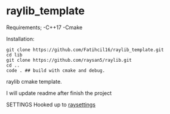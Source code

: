 # raylib_template
Requirements;
-C++17
-Cmake

Installation:
```
git clone https://github.com/Fatihcil16/raylib_template.git
cd lib
git clone https://github.com/raysan5/raylib.git
cd ..
code . ## build with cmake and debug.
```

raylib cmake template.

I will update readme after finish the project


SETTINGS Hooked up to [raysettings](https://github.com/swan-gh/raysettings)
